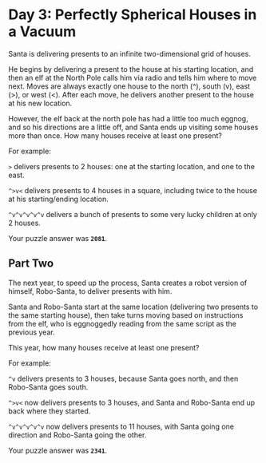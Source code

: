 # Day 3: Perfectly Spherical Houses in a Vacuum

Santa is delivering presents to an infinite two-dimensional grid of houses.

He begins by delivering a present to the house at his starting
location, and then an elf at the North Pole calls him via radio and
tells him where to move next. Moves are always exactly one house to
the north (^), south (v), east (>), or west (<). After each move, he
delivers another present to the house at his new location.

However, the elf back at the north pole has had a little too much
eggnog, and so his directions are a little off, and Santa ends up
visiting some houses more than once. How many houses receive at least
one present?

For example:

`>` delivers presents to 2 houses: one at the starting location, and
one to the east.

`^>v<` delivers presents to 4 houses in a square, including twice to the
house at his starting/ending location.

`^v^v^v^v^v` delivers a bunch of presents to some very lucky children at
only 2 houses.

Your puzzle answer was **`2081`**.

## Part Two

The next year, to speed up the process, Santa creates a robot version
of himself, Robo-Santa, to deliver presents with him.

Santa and Robo-Santa start at the same location (delivering two
presents to the same starting house), then take turns moving based on
instructions from the elf, who is eggnoggedly reading from the same
script as the previous year.

This year, how many houses receive at least one present?

For example:

`^v` delivers presents to 3 houses, because Santa goes north, and then Robo-Santa goes south.

`^>v<` now delivers presents to 3 houses, and Santa and Robo-Santa end up back where they started.

`^v^v^v^v^v` now delivers presents to 11 houses, with Santa going one direction and Robo-Santa going the other.

Your puzzle answer was **`2341`**.